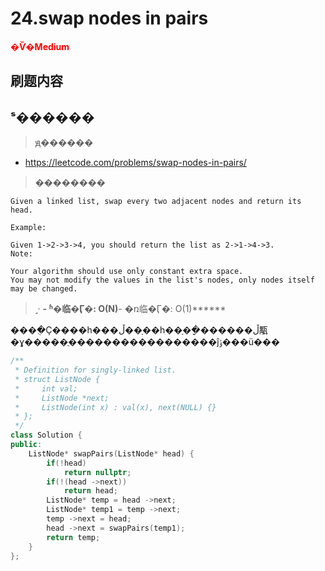 # 24.swap nodes in pairs

**<font color=red>�Ѷ�Medium</font>**

 ## 刷题内容
## ˢ������

> ԭ������

* https://leetcode.com/problems/swap-nodes-in-pairs/
> ��������

```
Given a linked list, swap every two adjacent nodes and return its head.

Example:

Given 1->2->3->4, you should return the list as 2->1->4->3.
Note:

Your algorithm should use only constant extra space.
You may not modify the values in the list's nodes, only nodes itself may be changed.

```
> ˼·
******- ʱ�临�Ӷ�: O(N)******- �ռ临�Ӷ�: O(1)******

����ֻҪ����һ���ڵ��ָ��һ��ָ��ָ������ڵ㼴�ɣ�����ֻ�����������������ĵݹ���ü���


```cpp
/**
 * Definition for singly-linked list.
 * struct ListNode {
 *     int val;
 *     ListNode *next;
 *     ListNode(int x) : val(x), next(NULL) {}
 * };
 */
class Solution {
public:
    ListNode* swapPairs(ListNode* head) {
        if(!head)
            return nullptr;
        if(!(head ->next))
            return head;
        ListNode* temp = head ->next;
        ListNode* temp1 = temp ->next;
        temp ->next = head;
        head ->next = swapPairs(temp1);
        return temp;
    }
};
```